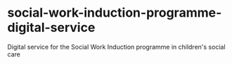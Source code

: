 # social-work-induction-programme-digital-service
Digital service for the Social Work Induction programme in children's social care
